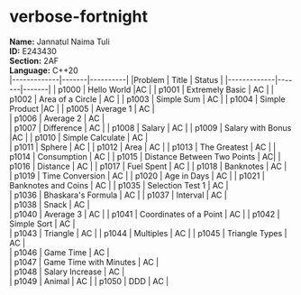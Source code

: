 # verbose-fortnight
**Name:** Jannatul Naima Tuli<br> 
**ID:** E243430<br>
**Section:** 2AF <br>
**Language:** C++20<br> 
|-------------|-------|----------| 
|Problem | Title | Status | 
|-------------|-------|-------|
| p1000 | Hello World |AC | 
| p1001 |   Extremely Basic | AC |
| p1002 | Area of a Circle | AC | 
| p1003 | Simple Sum | AC | 
| p1004 | Simple Product |AC | 
| p1005 | Average 1 | AC |  
| p1006 | Average 2 | AC |  
| p1007 | Difference | AC | 
| p1008 | Salary | AC | 
| p1009 | Salary with Bonus |AC |
| p1010 | Simple Calculate | AC |  
| p1011 | Sphere | AC | 
| p1012 | Area | AC | 
| p1013 | The Greatest | AC |
| p1014 | Consumption | AC | 
| p1015 | Distance Between Two Points | AC| 
| p1016 | Distance | AC | 
| p1017 | Fuel Spent | AC | 
| p1018 | Banknotes | AC |  
| p1019 | Time Conversion | AC | 
| p1020 | Age in Days | AC | 
| p1021 | Banknotes and Coins | AC | 
| p1035 | Selection Test 1 | AC |  
| p1036 | Bhaskara's Formula | AC | 
| p1037 | Interval | AC |  
| p1038 | Snack | AC |  
| p1040 | Average 3 | AC | 
| p1041 | Coordinates of a Point | AC | 
| p1042 | Simple Sort | AC |  
| p1043 | Triangle | AC | 
| p1044 | Multiples | AC |
| p1045 | Triangle Types | AC |  
| p1046 | Game Time | AC |  
| p1047 | Game Time with Minutes | AC |  
| p1048 | Salary Increase | AC |  
| p1049 | Animal | AC | 
| p1050 | DDD | AC |
